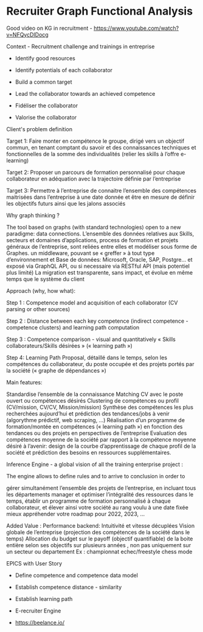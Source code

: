 # Recruiter Graph Functional Analysis

Good video on KG in recruitment - https://www.youtube.com/watch?v=NFQycDIDocg


Context - Recruitment challenge and trainings in entreprise

* Identify good resources

* Identify potentials of each collaborator 

* Build a common target 

* Lead the collaborator towards an achieved competence

* Fidéliser the collaborator

* Valorise the collaborator

Client's problem definition 

Target 1: Faire monter en compétence le groupe, dirigé vers un objectif commun, en tenant comptant du savoir et des connaissances techniques et fonctionnelles de la somme des individualités (relier les skills à l’offre e-learning)

Target 2: Proposer un parcours de formation personnalisé pour chaque collaborateur en adéquation avec la trajectoire définie par l’entreprise

Target 3: Permettre à l’entreprise de connaitre l’ensemble des compétences maitrisées dans l’entreprise à une date donnée et être en mesure de définir les objectifs futurs ainsi que les jalons associés

Why graph thinking ?

The tool based on graphs (with standard technologies) open to a new paradigme: data connections.
L’ensemble des données relatives aux Skills, secteurs et domaines d’applications, process de formation et projets généraux de l’entreprise, sont reliées entre elles et modéliser sous forme de Graphes. 
  un middleware, pouvant se « greffer » à tout type d’environnement et Base de données: Microsoft, Oracle, SAP, Postgre… et exposé via GraphQL API, ou si necessaire via RESTful API (mais potentiel plus limité)
La migration est transparente, sans impact, et évolue en même temps que le système du client

Approach (why, how what):

Step 1 : Competence model and acquisition of each collaborator (CV parsing or other sources) 

Step 2 : Distance between each key competence (indirect competence - competence clusters) and learning path computation

Step 3 : Competence comparison - visual and quantitatively « Skills collaborateurs/Skills désirées » (« learning path »)

Step 4: Learning Path Proposal, détaillé dans le temps, selon les compétences du collaborateur, du poste occupée et des projets portés par la société (« graphe de dépendances »)

Main features:

Standardise l’ensemble de la connaissance
Matching CV avec le poste ouvert ou compétences désirés
Clustering de compétences ou profil (CV/mission, CV/CV, Mission/mission)
Synthèse des compétences les plus recherchées aujourd’hui et prédiction des tendances/jobs à venir (algorythme prédictif, web scraping, …) 
Réalisation d’un programme de formation/montée en compétences (« learning path ») en fonction des tendances ou des projets en perspectives de l’entreprise
Evaluation des compétences moyenne de la société par rapport à la compétence moyenne désiré à l’avenir: design de la courbe d’apprentissage de chaque profil de la société et prédiction des besoins en ressources supplémentaires.

Inference Engine - a global vision of all the training enterprise project :

The engine allows to define rules and to arrive to conclusion in order to 

gérer simultanément l’ensemble des projets de l’entreprise, en incluant tous les départements 
manager et optimiser l’intégralité des ressources dans le temps, 
établir un programme de formation personnalisé à chaque collaborateur, et élever ainsi votre société au rang voulu à une date fixée
mieux appréhender votre roadmap pour 2022, 2023, …

Added Value :
Performance backend: Intuitivité  et vitesse décuplées
Vision globale de l’entreprise (projection des compétences de la société dans le temps)
Allocation du budget sur le payoff (objectif quantifiable) de la boite entière selon ses objectifs sur plusieurs années , non pas uniquement  sur un secteur ou departement
Ex : championnat echec/freestyle chess mode 
  

EPICS with User Story

* Define competence and competence data model

* Establish competence distance - similarity

* Establish learning path

* E-recruiter Engine 

* https://beelance.io/
